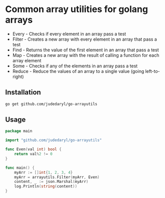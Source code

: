 # Common array utilities for golang arrays

* Every - Checks if every element in an array pass a test
* Filter - Creates a new array with every element in an array that pass a test
* Find - Returns the value of the first element in an array that pass a test
* Map - Creates a new array with the result of calling a function for each array element
* Some - Checks if any of the elements in an array pass a test
* Reduce - Reduce the values of an array to a single value (going left-to-right)

## Installation

```sh
go get github.com/judedaryl/go-arrayutils
```

## Usage

```go
package main

import "github.com/judedaryl/go-arrayutils"

func Even(val int) bool {
	return val%2 != 0
}

func main() {
	myArr := []int{1, 2, 3, 4}
	myArr = arrayutils.Filter(myArr, Even)
	content, _ := json.Marshal(myArr)
	log.Println(string(content))
}
```
